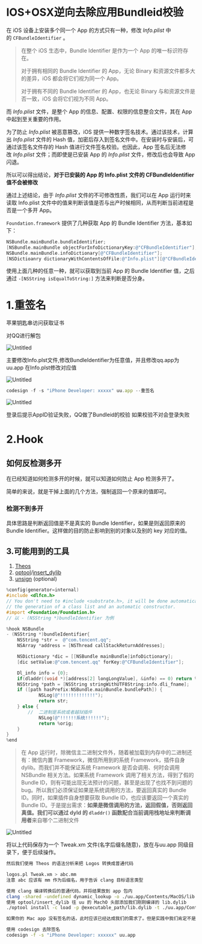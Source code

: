 # IOS+OSX逆向去除应用Bundleid校验

在 iOS 设备上安装多个同一个 App 的方式只有一种，修改 *Info.plist* 中的 `CFBundleIdentifier` 。

> 在整个 iOS 生态中，Bundle Identifier 是作为一个 App 的唯一标识符存在。
>
>
> 对于拥有相同的 Bundle Identifier 的 App，无论 Binary 和资源文件都多大的差异，iOS 都会将它们视为同一个 App。
>
> 对于拥有不同的 Bundle Identifier 的 App，也无论 Binary 与和资源文件是否一致，iOS 会将它们视为不同 App。
>

而 *Info.plist* 文件，是整个 App 的信息、配置、权限的信息整合文件，其在 App 中起到至关重要的作用。

为了防止 *Info.plist* 被恶意篡改，iOS 提供一种数字签名技术。通过该技术，计算出 *Info.plist* 文件的 Hash 值，加密后存入到签名文件中。在安装时与安装后，可通过该签名文件存的 Hash 值进行文件签名校验。也因此，App 签名后无法修改 *Info.plist* 文件；而即使是已安装 App 的 *Info.plist* 文件，修改后也会导致 App 闪退。

所以可以得出结论，**对于已安装的 App 的 Info.plist 文件的 CFBundleIdentifier 值不会被修改**

通过上述结论，由于 *Info.plist* 文件的不可修改性质，我们可以在 App 运行时来读取 Info.plist 文件中的值来判断该值是否与出产时候相同，从而判断当前进程是否是一个多开 App。

`Foundation.framework` 提供了几种获取 App 的 Bundle Identifier 方法，基本如下：

```objectivec
NSBundle.mainBundle.bundleIdentifier;
[NSBundle.mainBundle objectForInfoDictionaryKey:@"CFBundleIdentifier"];
NSBundle.mainBundle.infoDictionary[@"CFBundleIdentifier"];
[NSDictioanry dictionaryWithContentsOfFile:@"Info.plist"][@"CFBundleIdentifier"]

```

使用上面几种的任意一种，就可以获取到当前 App 的 Bundle Identifier 值，之后通过 `-[NSString isEqualToString:]` 方法来判断是否分身。

# 1.重签名

苹果钥匙串访问获取证书


对QQ进行解包

![Untitled](https://cdn.staticaly.com/gh/loplopuu23/blog-image@master/20221101/Untitled-1.547gvcnx70c0.webp)

主要修改Info.plst文件,修改BundleIdentifier为任意值，并且修改qq.app为uu.app 在Info.plst修改对应值

![Untitled](https://cdn.staticaly.com/gh/loplopuu23/blog-image@master/20221101/Untitled-2.224oph2egmao.webp)

```jsx
codesign -f -s "iPhone Developer: xxxxx" uu.app --重签名
```

![Untitled](https://cdn.staticaly.com/gh/loplopuu23/blog-image@master/20221101/Untitled-3.6ys2yx0rfd00.webp)

登录后提示AppID验证失败，QQ做了Bundleid的校验 如果校验不对会登录失败

# 2.Hook

## 如何反检测多开

在已经知道如何检测多开的时候，就可以知道如何防止 App 检测多开了。

简单的来说，就是干掉上面的几个方法，强制返回一个原来的值即可。

### 检测不到多开

具体思路是判断返回值是不是真实的 Bundle Identifier，如果是则返回原来的 Bundle Identifier。这样做的目的防止影响到别的对象以及别的 key 对应的值。

## 3.**可能用到的工具**

1. [Theos](https://github.com/theos/theos)
2. [optool](https://github.com/alexzielenski/optool)/[insert_dylib](https://github.com/Tyilo/insert_dylib)
3. [unsign](https://github.com/steakknife/unsign) (optional)

```objectivec
%config(generator=internal)
#include <dlfcn.h>
// You don't need to #include <substrate.h>, it will be done automatically, as will
// the generation of a class list and an automatic constructor.
#import <Foundation/Foundation.h>
// 以 - (NSString *)bundleIdentifier 为例

%hook NSBundle
- (NSString *)bundleIdentifier{
    NSString *str =  @"com.tencent.qq";
    NSArray *address = [NSThread callStackReturnAddresses];

    NSDictionary *dic = [[NSBundle mainBundle]infoDictionary];
    [dic setValue:@"com.tencent.qq" forKey:@"CFBundleIdentifier"];

    Dl_info info = {0};
    if(dladdr((void *)[address[2] longLongValue], &info) == 0) return %orig;
    NSString *path = [NSString stringWithUTF8String:info.dli_fname];
    if ([path hasPrefix:NSBundle.mainBundle.bundlePath]) {
    		NSLog(@"!!!!!!!!!!!!!");
            return str;
    } else {
        //  二进制是系统或者越狱插件
    		NSLog(@"!!!!!!系统!!!!!!");
        	return %orig;
    }
}
%end
```

> 在 App 运行时，除微信主二进制文件外，随着被加载到内存中的二进制还有：微信内置 Framework，微信所用到的系统 Framework，插件自身 dylib。而我们并不能保证系统 Framework 是否会调用、何时会调用 NSBundle 相关方法。如果系统 Framework 调用了相关方法，得到了假的 Bundle ID，则有可能出现无法预计的问题，甚至是出现了也找不到问题的bug。所以我们必须保证如果是系统调用的方法，要返回真实的 Bundle ID。同时，如果插件自身想要获取 Bundle ID，也应该要返回一个真实的 Bundle ID。于是提出需求：**如果是微信调用的方法，返回假值，否则返回真值。**我们可以通过 dyld 的 `dladdr()` 函数配合当前调用栈地址来判断**调用者**来自哪个二进制文件
>

![Untitled](https://cdn.staticaly.com/gh/loplopuu23/blog-image@master/20221101/Untitled-4.6jiniqwkqdk0.webp)

将以上代码保存为一个 Tweak.xm 文件(名字后缀名随意)，放在与uu.app 同级目录下，便于后续操作。

```bash
然后我们使用 Theos 的语法分析来把 Logos 转换成普通代码

logos.pl Tweak.xm > abc.mm
注意 abc 应该有 mm 作为后缀名，用于告诉 clang 目标语言类型

使用 clang 编译转换后的普通代码，并将结果放到 app 包内
clang -shared -undefined dynamic_lookup -o ./uu.app/Contents/MacOS/lib.dylib ./abc.mm
使用 optool/insert_dylib 往 uu 的 MachO 头部添加我们刚刚编译的 lib.dylib
./optool install -c load -p @executable_path/lib.dylib -t ./uu.app/Contents/MacOS/uu

如果你的 Mac app 没有签名的话，此时应该已经达成我们的需求了。但是实践中我们肯定不是对自己导出的未签名 Mac app 下黑手。所以需要去掉这个签名或重签名。因为笔者没有钱买开发者账号，故不知道如何重签名。

使用 codesign 去除签名
codesign -f -s "iPhone Developer: xxxxxx" uu.app
```
